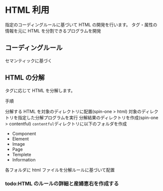 # HTML 利用

指定のコーディングルールに基づいて HTML の開発を行います。
タグ・属性の情報を元に HTML を分割できるプログラムを開発

## コーディングルール

セマンティックに基づく

## HTML の分解

タグに応じて HTML を分解します。

手順

分解する HTML を対象のディレクトリに配置(spin-one > html)
対象のディレクトリを指定した分解プログラムを実行
分解結果のディレクトリを作成(spin-one > contentful)
`contentful`ディレクトリに以下のフォルダを作成

- Component
- Element
- Image
- Page
- Templete
- Information

各フォルダに html ファイルを分解ルールに基づいて配置

### todo:HTML のルールの詳細と産婦恵右を作成する
